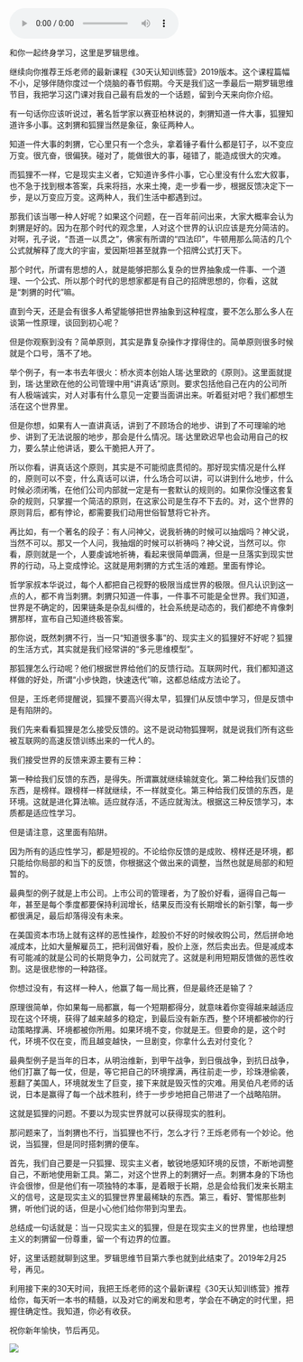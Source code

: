 <audio src="http://igetoss.cdn.igetget.com/mp3/201901/24/201901241853019369744850.mp3" controls="controls">您的浏览器不支持 audio 标签。</audio><p>和你一起终身学习，这里是罗辑思维。</p><p>继续向你推荐王烁老师的最新课程《30天认知训练营》2019版本。这个课程篇幅不小，足够伴随你度过一个烧脑的春节假期。今天是我们这一季最后一期罗辑思维节目，我把学习这门课对我自己最有启发的一个话题，留到今天来向你介绍。</p><p>有一句话你应该听说过，著名哲学家以赛亚柏林说的，刺猬知道一件大事，狐狸知道许多小事。这刺猬和狐狸当然是象征，象征两种人。</p><p>知道一件大事的刺猬，它心里只有一个念头，拿着锤子看什么都是钉子，以不变应万变。很亢奋，很偏狭。碰对了，能做很大的事，碰错了，能造成很大的灾难。</p><p>而狐狸不一样，它是现实主义者，它知道许多件小事，它心里没有什么宏大叙事，也不急于找到根本答案，兵来将挡，水来土掩，走一步看一步，根据反馈决定下一步，是以万变应万变。这两种人，我们生活中都遇到过。</p><p>那我们该当哪一种人好呢？如果这个问题，在一百年前问出来，大家大概率会认为刺猬是好的。因为在那个时代的观念里，人对这个世界的认识应该是充分简洁的。对啊，孔子说，“吾道一以贯之”，佛家有所谓的“四法印”，牛顿用那么简洁的几个公式就解释了庞大的宇宙，爱因斯坦甚至就靠一个招牌公式打天下。</p><p>那个时代，所谓有思想的人，就是能够把那么复杂的世界抽象成一件事、一个道理、一个公式、所以那个时代的思想家都是有自己的招牌思想的，你看，这就是“刺猬的时代”嘛。</p><p>直到今天，还是会有很多人希望能够把世界抽象到这种程度，要不怎么那么多人在谈第一性原理，谈回到初心呢？</p><p>但是你观察到没有？简单原则，其实是靠复杂操作才撑得住的。简单原则很多时候就是个口号，落不了地。</p><p>举个例子，有一本书去年很火：桥水资本创始人瑞·达里欧的《原则》。这里面就提到，瑞·达里欧在他的公司管理中用“讲真话”原则。要求包括他自己在内的公司所有人极端诚实，对人对事有什么意见一定要当面讲出来。听着挺对吧？我们都想生活在这个世界里。</p><p>但是你想，如果有人一直讲真话，讲到了不顾场合的地步、讲到了不可理喻的地步、讲到了无法说服的地步，那会是什么情况。瑞·达里欧迟早也会动用自己的权力，要么禁止他讲话，要么干脆把人开了。</p><p>所以你看，讲真话这个原则，其实是不可能彻底贯彻的。那好现实情况是什么样的，原则可以不变，什么真话可以讲，什么场合可以讲，可以讲到什么地步，什么时候必须闭嘴，在他们公司内部就一定是有一套默认的规则的。如果你没懂这套复杂的规则，只掌握一个简洁的原则，在这家公司是生存不下去的。对，这个世界的原则背后，都有悖论，都需要我们动用世俗智慧将它补齐。</p><p>再比如，有一个著名的段子：有人问神父，说我祈祷的时候可以抽烟吗？神父说，当然不可以。那又一个人问，我抽烟的时候可以祈祷吗？神父说，当然可以。你看，原则就是一个，人要虔诚地祈祷，看起来很简单圆满，但是一旦落实到现实世界的行动，马上变成悖论。这就是用刺猬的方式生活的难题。里面有悖论。</p><p>哲学家叔本华说过，每个人都把自己视野的极限当成世界的极限。但凡认识到这一点的人，都不肯当刺猬。刺猬只知道一件事，一件事不可能是全世界。我们知道，世界是不确定的，因果链条是杂乱纠缠的，社会系统是动态的，我们都绝不肯像刺猬那样，宣布自己知道终极答案。</p><p>那你说，既然刺猬不行，当一只“知道很多事”的、现实主义的狐狸好不好呢？狐狸的生活方式，其实就是我们经常讲的“多元思维模型”。</p><p>那狐狸怎么行动呢？他们根据世界给他们的反馈行动。互联网时代，我们都知道这样做的好处，所谓“小步快跑，快速迭代”嘛，这都总结成方法论了。</p><p>但是，王烁老师提醒说，狐狸不要高兴得太早，狐狸们从反馈中学习，但是反馈中是有陷阱的。</p><p>我们先来看看狐狸是怎么接受反馈的。这不是说动物狐狸啊，就是说我们所有这些被互联网的高速反馈训练出来的一代人的。</p><p>我们接受世界的反馈来源主要有三种：</p><p>第一种给我们反馈的东西，是得失。所谓赢就继续输就变化。第二种给我们反馈的东西，是榜样。跟榜样一样就继续，不一样就变化。第三种给我们反馈的东西，是环境。这就是进化算法嘛。适应就存活，不适应就淘汰。根据这三种反馈学习，本质都是适应性学习。</p><p>但是请注意，这里面有陷阱。</p><p>因为所有的适应性学习，都是短视的。不论给你反馈的是成败、榜样还是环境，都只能给你局部的和当下的反馈，你根据这个做出来的调整，当然也就是局部的和短暂的。</p><p>最典型的例子就是上市公司。上市公司的管理者，为了股价好看，逼得自己每一年，甚至是每个季度都要保持利润增长，结果反而没有长期增长的新引擎，每一步都很满足，最后却落得没有未来。</p><p>在美国资本市场上就有这样的恶性操作，趁股价不好的时候收购公司，然后拼命地减成本，比如大量解雇员工，把利润做好看，股价上涨，然后卖出去。但是减成本有可能减的就是公司的长期竞争力，公司就完了。这就是利用短期反馈做的恶性收割。这是很悲惨的一种路径。</p><p>你想过没有，有这样一种人，他赢了每一局比赛，但是最终还是输了？</p><p>原理很简单，你如果每一局都赢，每一个短期都得分，就意味着你变得越来越适应现在这个环境，获得了越来越多的稳定，到最后没有新东西，整个环境都被你的行动策略撑满、环境都被你所用。如果环境不变，你就是王。但要命的是，这个时代，环境不仅在变，而且越变越快，一旦剧变，你拿什么去对付变化？</p><p>最典型例子是当年的日本，从明治维新，到甲午战争，到日俄战争，到抗日战争，他们打赢了每一仗，但是，等它把自己的环境撑满，再往前走一步，珍珠港偷袭，惹翻了美国人，环境就发生了巨变，接下来就是毁灭性的灾难。用吴伯凡老师的话说，日本是赢得了每一个战术胜利，终于一步步地把自己带进了一个战略陷阱。</p><p>这就是狐狸的问题。不要以为现实世界就可以获得现实的胜利。</p><p>那问题来了，当刺猬也不行，当狐狸也不行，怎么才行？王烁老师有一个妙论。他说，当狐狸，但是同时搭刺猬的便车。</p><p>首先，我们自己要是一只狐狸、现实主义者，敏锐地感知环境的反馈，不断地调整自己，不断地使用新工具。第二，对这个世界上的刺猬好一点。刺猬本身的下场也许会很惨，但是他们有一项独特的本事，是着眼于长期，总是会给我们发来长期主义的信号，这是现实主义的狐狸世界里最稀缺的东西。第三，看好、警惕那些刺猬，听他们说的话，但是小心他们给你带到沟里去。</p><p>总结成一句话就是：当一只现实主义的狐狸，但是在现实主义的世界里，也给理想主义的刺猬留一份尊重，留一个有边界的位置。</p><p>好，这里话题就聊到这里。罗辑思维节目第六季也就到此结束了。2019年2月25号，再见。</p><p>利用接下来的30天时间，我把王烁老师的这个最新课程《30天认知训练营》推荐给你，每天听一本书的精髓，以及对它的阐发和思考，学会在不确定的时代里，把握住确定性。我知道，你必有收获。</p><p> </p><p></p><p></p><p>祝你新年愉快，节后再见。</p><img src="https://piccdn.igetget.com/img/201901/24/201901241853152628883642.jpg" />